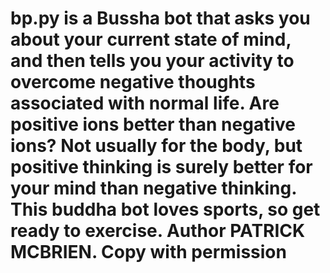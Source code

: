 # bp.py is a Bussha bot that asks you about your current state of mind, and then tells you your activity to overcome negative thoughts associated with normal life. Are positive ions better than negative ions? Not usually for the body, but positive thinking is surely better for your mind than negative thinking. This buddha bot loves sports, so get ready to exercise. Author PATRICK MCBRIEN. Copy with permission
